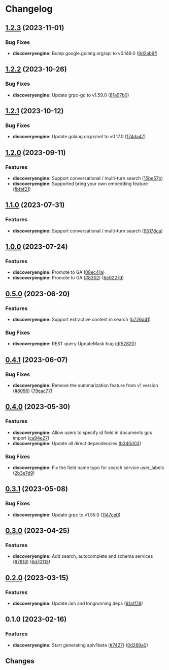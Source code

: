 # Changelog


## [1.2.3](https://github.com/googleapis/google-cloud-go/compare/discoveryengine/v1.2.2...discoveryengine/v1.2.3) (2023-11-01)


### Bug Fixes

* **discoveryengine:** Bump google.golang.org/api to v0.149.0 ([8d2ab9f](https://github.com/googleapis/google-cloud-go/commit/8d2ab9f320a86c1c0fab90513fc05861561d0880))

## [1.2.2](https://github.com/googleapis/google-cloud-go/compare/discoveryengine/v1.2.1...discoveryengine/v1.2.2) (2023-10-26)


### Bug Fixes

* **discoveryengine:** Update grpc-go to v1.59.0 ([81a97b0](https://github.com/googleapis/google-cloud-go/commit/81a97b06cb28b25432e4ece595c55a9857e960b7))

## [1.2.1](https://github.com/googleapis/google-cloud-go/compare/discoveryengine/v1.2.0...discoveryengine/v1.2.1) (2023-10-12)


### Bug Fixes

* **discoveryengine:** Update golang.org/x/net to v0.17.0 ([174da47](https://github.com/googleapis/google-cloud-go/commit/174da47254fefb12921bbfc65b7829a453af6f5d))

## [1.2.0](https://github.com/googleapis/google-cloud-go/compare/discoveryengine/v1.1.0...discoveryengine/v1.2.0) (2023-09-11)


### Features

* **discoveryengine:** Support conversational / multi-turn search ([15be57b](https://github.com/googleapis/google-cloud-go/commit/15be57b9264a793494cedc3966034fa20f56d7c5))
* **discoveryengine:** Supported bring your own embedding feature ([fbfaf21](https://github.com/googleapis/google-cloud-go/commit/fbfaf21c15ae8a07ab39c6036cf0cee700b5627c))

## [1.1.0](https://github.com/googleapis/google-cloud-go/compare/discoveryengine/v1.0.0...discoveryengine/v1.1.0) (2023-07-31)


### Features

* **discoveryengine:** Support conversational / multi-turn search ([95178ca](https://github.com/googleapis/google-cloud-go/commit/95178ca078eaff56fc6eab52e11e28386c822aa0))

## [1.0.0](https://github.com/googleapis/google-cloud-go/compare/discoveryengine/v0.5.0...discoveryengine/v1.0.0) (2023-07-24)


### Features

* **discoveryengine:** Promote to GA ([08ec41a](https://github.com/googleapis/google-cloud-go/commit/08ec41aba981874a7b86a9a941b07f9eb2fc6ce1))
* **discoveryengine:** Promote to GA ([#8302](https://github.com/googleapis/google-cloud-go/issues/8302)) ([6e0227d](https://github.com/googleapis/google-cloud-go/commit/6e0227de753a66332030d76a906356696c1b37b6))

## [0.5.0](https://github.com/googleapis/google-cloud-go/compare/discoveryengine/v0.4.1...discoveryengine/v0.5.0) (2023-06-20)


### Features

* **discoveryengine:** Support extractive content in search ([b726d41](https://github.com/googleapis/google-cloud-go/commit/b726d413166faa8c84c0a09c6019ff50f3249b9d))


### Bug Fixes

* **discoveryengine:** REST query UpdateMask bug ([df52820](https://github.com/googleapis/google-cloud-go/commit/df52820b0e7721954809a8aa8700b93c5662dc9b))

## [0.4.1](https://github.com/googleapis/google-cloud-go/compare/discoveryengine/v0.4.0...discoveryengine/v0.4.1) (2023-06-07)


### Bug Fixes

* **discoveryengine:** Remove the summarization feature from v1 version ([#8056](https://github.com/googleapis/google-cloud-go/issues/8056)) ([79eac77](https://github.com/googleapis/google-cloud-go/commit/79eac771ecf99172157cc4499ba95536778354e6))

## [0.4.0](https://github.com/googleapis/google-cloud-go/compare/discoveryengine/v0.3.1...discoveryengine/v0.4.0) (2023-05-30)


### Features

* **discoveryengine:** Allow users to specify id field in documents gcs import ([ca94e27](https://github.com/googleapis/google-cloud-go/commit/ca94e2724f9e2610b46aefd0a3b5ddc06102e91b))
* **discoveryengine:** Update all direct dependencies ([b340d03](https://github.com/googleapis/google-cloud-go/commit/b340d030f2b52a4ce48846ce63984b28583abde6))


### Bug Fixes

* **discoveryengine:** Fix the field name typo for search service user_labels ([2b3e7d9](https://github.com/googleapis/google-cloud-go/commit/2b3e7d9af7d2f500e736e3db77487127cb44ca23))

## [0.3.1](https://github.com/googleapis/google-cloud-go/compare/discoveryengine/v0.3.0...discoveryengine/v0.3.1) (2023-05-08)


### Bug Fixes

* **discoveryengine:** Update grpc to v1.55.0 ([1147ce0](https://github.com/googleapis/google-cloud-go/commit/1147ce02a990276ca4f8ab7a1ab65c14da4450ef))

## [0.3.0](https://github.com/googleapis/google-cloud-go/compare/discoveryengine/v0.2.0...discoveryengine/v0.3.0) (2023-04-25)


### Features

* **discoveryengine:** Add search, autocomplete and schema services ([#7813](https://github.com/googleapis/google-cloud-go/issues/7813)) ([6d70113](https://github.com/googleapis/google-cloud-go/commit/6d7011362cc4cd5c753146e4cb0eb5e051b0e389))

## [0.2.0](https://github.com/googleapis/google-cloud-go/compare/discoveryengine/v0.1.0...discoveryengine/v0.2.0) (2023-03-15)


### Features

* **discoveryengine:** Update iam and longrunning deps ([91a1f78](https://github.com/googleapis/google-cloud-go/commit/91a1f784a109da70f63b96414bba8a9b4254cddd))

## 0.1.0 (2023-02-16)


### Features

* **discoveryengine:** Start generating apiv1beta ([#7427](https://github.com/googleapis/google-cloud-go/issues/7427)) ([0d289a0](https://github.com/googleapis/google-cloud-go/commit/0d289a07106226b4398935357ab0f30a3a30340d))

## Changes
